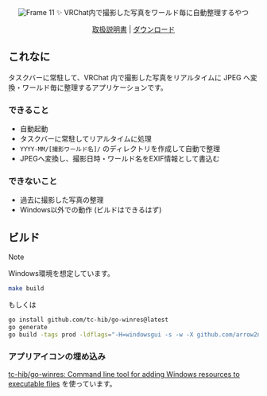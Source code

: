 <div align="center">

![Frame 11](https://github.com/user-attachments/assets/514d65e2-5926-42c8-a7a7-6c2771f55af0)
✨️ VRChat内で撮影した写真をワールド毎に自動整理するやつ

<a href="https://github.com/arrow2nd/memento/wiki">取扱説明書</a> |
<a href="https://github.com/arrow2nd/memento/releases/latest">ダウンロード</a>

</div>

## これなに

タスクバーに常駐して、VRChat 内で撮影した写真をリアルタイムに JPEG
へ変換・ワールド毎に整理するアプリケーションです。

### できること

- 自動起動
- タスクバーに常駐してリアルタイムに処理
- `YYYY-MM/[撮影ワールド名]/` のディレクトリを作成して自動で整理
- JPEGへ変換し、撮影日時・ワールド名をEXIF情報として書込む

### できないこと

- 過去に撮影した写真の整理
- Windows以外での動作 (ビルドはできるはず)

## ビルド

> [!NOTE]
> Windows環境を想定しています。

```sh
make build
```

もしくは

```sh
go install github.com/tc-hib/go-winres@latest
go generate
go build -tags prod -ldflags="-H=windowsgui -s -w -X github.com/arrow2nd/memento/app.appVersion=v.x.x.x" -o "dist/memento_v.x.x.x.exe"
```

### アプリアイコンの埋め込み

[tc-hib/go-winres: Command line tool for adding Windows resources to executable files](https://github.com/tc-hib/go-winres)
を使っています。
